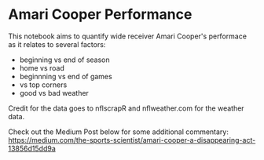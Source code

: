 # Amari Cooper Performance

This notebook aims to quantify wide receiver Amari Cooper's performace as it relates to several factors:
- beginning vs end of season
- home vs road
- beginnning vs end  of games
- vs top corners
- good vs bad weather

Credit for the data goes to nflscrapR and nflweather.com for the weather data.

Check out the Medium Post below for some additional commentary:
https://medium.com/the-sports-scientist/amari-cooper-a-disappearing-act-13856d15dd9a
